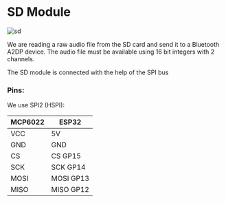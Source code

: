 # SD Module 

![sd](https://pschatzmann.github.io/arduino-sound-tools/resources/sd-module.jpeg)

We are reading a raw audio file from the SD card and send it to a Bluetooth A2DP device. The audio file must be available using 16 bit integers with 2 channels.

The SD module is connected with the help of the SPI bus

### Pins:

We use SPI2 (HSPI):

| MCP6022 | ESP32
|---------|---------------
| VCC     | 5V
| GND     | GND
| CS      | CS GP15
| SCK     | SCK GP14
| MOSI    | MOSI GP13
| MISO    | MISO GP12


